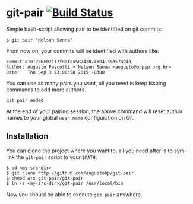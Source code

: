 # git-pair [![Build Status](https://travis-ci.org/augustohp/git-pair.svg)](https://travis-ci.org/augustohp/git-pair)

Simple bash-script allowing pair to be identified on git commits:

    $ git pair "Nelson Senna"

From now on, your commits will be identified with authors like:

    commit a101286e02117fdafea58742074694138d578948
    Author: Augusto Pascutti + Nelson Senna <augusto@phpsp.org.br>
    Date:   Thu Sep 3 23:00:58 2015 -0300

You can use as many pairs you want, all you need is keep issuing
commands to add more authors.

    git pair ended

At the end of your pairing session, the above command will reset
author names to your global `user.name` configuration on Git.

## Installation

You can clone the project where you want to, all you need after
is to sym-link the `git-pair` script to your `$PATH`:

    $ cd <my-src-dir>
    $ git clone http://github.com/augustohp/git-pair
    $ chmod a+x git-pair/git-pair
    $ ln -s <my-src-dir>/git-pair /usr/local/bin

Now you should be able to execute `git pair` anywhere.
